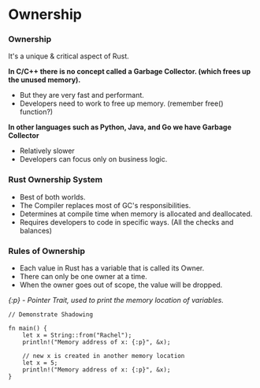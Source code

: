 # Ownership

### Ownership

It's a unique & critical aspect of Rust.

**In C/C++ there is no concept called a Garbage Collector. (which frees up the unused memory).**

* But they are very fast and performant.
* Developers need to work to free up memory. (remember free() function?)

**In other languages such as Python, Java, and Go we have Garbage Collector**

* Relatively slower
* Developers can focus only on business logic.

### Rust Ownership System

* Best of both worlds.
* The Compiler replaces most of GC's responsibilities.
* Determines at compile time when memory is allocated and deallocated.
* Requires developers to code in specific ways. (All the checks and balances)

### Rules of Ownership

* Each value in Rust has a variable that is called its Owner.
* There can only be one owner at a time.
* When the owner goes out of scope, the value will be dropped.

_{:p} - Pointer Trait, used to print the memory location of variables._

```
// Demonstrate Shadowing

fn main() {
    let x = String::from("Rachel");
    println!("Memory address of x: {:p}", &x);
    
    // new x is created in another memory location
    let x = 5;
    println!("Memory address of x: {:p}", &x);
}
```

